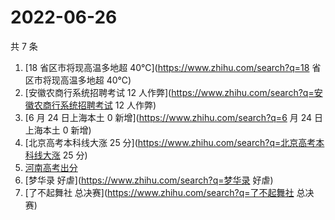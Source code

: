 # 2022-06-26

共 7 条

<!-- BEGIN -->
<!-- 最后更新时间 Sun Jun 26 2022 02:17:50 GMT+0800 (China Standard Time) -->

1. [18 省区市将现高温多地超 40℃](https://www.zhihu.com/search?q=18 省区市将现高温多地超 40℃)
1. [安徽农商行系统招聘考试 12 人作弊](https://www.zhihu.com/search?q=安徽农商行系统招聘考试 12 人作弊)
1. [6 月 24 日上海本土 0 新增](https://www.zhihu.com/search?q=6 月 24 日上海本土 0 新增)
1. [北京高考本科线大涨 25 分](https://www.zhihu.com/search?q=北京高考本科线大涨 25 分)
1. [河南高考出分](https://www.zhihu.com/search?q=河南高考出分)
1. [梦华录 好虐](https://www.zhihu.com/search?q=梦华录 好虐)
1. [了不起舞社 总决赛](https://www.zhihu.com/search?q=了不起舞社 总决赛)

<!-- END -->
